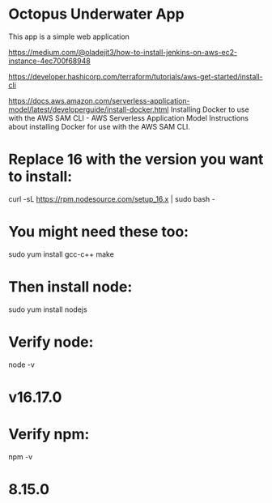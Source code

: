 # Octopus Underwater App

This app is a simple web application

https://medium.com/@oladejit3/how-to-install-jenkins-on-aws-ec2-instance-4ec700f68948
 
https://developer.hashicorp.com/terraform/tutorials/aws-get-started/install-cli
 
https://docs.aws.amazon.com/serverless-application-model/latest/developerguide/install-docker.html
Installing Docker to use with the AWS SAM CLI - AWS Serverless Application Model
Instructions about installing Docker for use with the AWS SAM CLI.
 
# Replace 16 with the version you want to install:
curl -sL https://rpm.nodesource.com/setup_16.x | sudo bash -

# You might need these too:
sudo yum install gcc-c++ make

# Then install node:
sudo yum install nodejs

# Verify node:
node -v
# v16.17.0

# Verify npm:
npm -v
# 8.15.0

